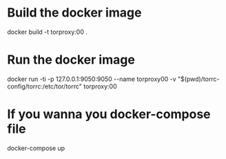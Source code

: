 # Build the docker image 

docker build -t torproxy:00 .


# Run the docker image

docker run -ti -p 127.0.0.1:9050:9050  --name torproxy00 -v "$(pwd)/torrc-config/torrc:/etc/tor/torrc" torproxy:00

# If you wanna you docker-compose file

docker-compose up
